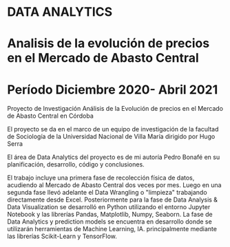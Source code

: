 #  DATA ANALYTICS
# Analisis de la evolución de precios en el Mercado de Abasto Central
# Período Diciembre 2020- Abril 2021
Proyecto de Investigación Análisis de la Evolución de precios en el Mercado de Abasto Central en Córdoba

El proyecto se da en el marco de un equipo de investigación de la facultad de Sociología de la Universidad Nacional de Villa María dirigido por Hugo Serra

El área de Data Analytics del proyecto es de mi autoría Pedro Bonafé en su planificación, desarrollo, código y conclusiones. 

El trabajo incluye una primera fase de recolección física de datos, acudiendo al Mercado de Abasto Central  dos veces por mes. Luego en una segunda fase 
llevó adelante el Data Wrangling o "limpieza" trabajando directamente desde Excel. Posteriormente para la fase de Data Analysis & Data Visualization se desarrolló en 
Python utilizando el entorno Jupyter Notebook y las librerías Pandas, Matplotlib, Numpy, Seaborn. 
La fase de Data Analytics y prediction models se encuentra en desarrollo donde se utilizarán herramientas de Machine Learning, IA. principalmente mediante
las librerías Scikit-Learn y TensorFlow. 
